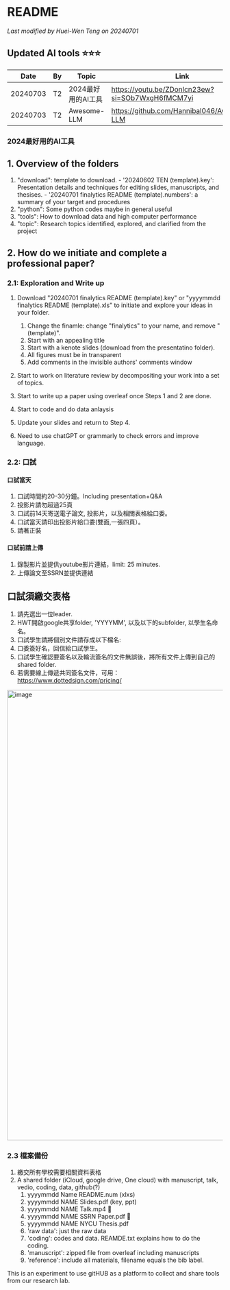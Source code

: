 # README

*Last modified by Huei-Wen Teng on 20240701*

## Updated AI tools ⭐⭐⭐




|Date | By| Topic   | Link|
|--|---|---|--|
|20240703| T2 | 2024最好用的AI工具 | https://youtu.be/ZDonlcn23ew?si=SOb7WxgH6fMCM7yi| 
|20240703| T2 | Awesome-LLM | https://github.com/Hannibal046/Awesome-LLM|



### 2024最好用的AI工具





## 1. Overview of the folders

1. "download": template to download.
          - '20240602 TEN (template).key': Presentation details and techniques for editing slides, manuscripts, and thesises.
          - '20240701 finalytics README (template).numbers': a summary of your target and procedures 
2. "python": Some python codes maybe in general useful
3. "tools": How to download data and high computer performance
4. "topic": Research topics identified, explored, and clarified from the project

## 2. How do we initiate and complete a professional paper? 

### 2.1: Exploration and Write up

1. Download "20240701 finalytics README (template).key" or  "yyyymmdd finalytics README (template).xls" to initiate and explore your ideas in your folder.
       
    1. Change the finamle: change "finalytics" to your name, and remove "(template)".
    3. Start with an appealing title
    4. Start with a kenote slides (download from the presentatino folder). 
    5. All figures must be in transparent
    6. Add comments in the invisible authors' comments window
3. Start to work on literature review by decompositing your work into a set of topics. 
4. Start to write up a paper using overleaf once Steps 1 and 2 are done. 
5. Start to code and do data anlaysis
6. Update your slides and return to Step 4. 
7. Need to use chatGPT or grammarly to check errors and improve language. 


### 2.2: 口試


#### 口試當天 

1. 口試時間約20-30分鐘。Including presentation+Q&A
2. 投影片請勿超過25頁
3. 口試前14天寄送電子論文, 投影片，以及相關表格給口委。
4. 口試當天請印出投影片給口委(雙面,一張四頁）。
5. 請著正裝


#### 口試前請上傳

1. 錄製影片並提供youtube影片連結，limit: 25 minutes. 
2. 上傳論文至SSRN並提供連結

    
## 口試須繳交表格

1. 請先選出一位leader. 
2. HWT開啟google共享folder, 'YYYYMM', 以及以下的subfolder, 以學生名命名。
3. 口試學生請將個別文件請存成以下檔名: 
4. 口委簽好名，回信給口試學生。
5. 口試學生確認要簽名以及輪流簽名的文件無誤後，將所有文件上傳到自己的shared folder. 
6. 若需要線上傳遞共同簽名文件，可用：https://www.dottedsign.com/pricing/


<img width="1051" alt="image" src="https://github.com/venteng/finalytics/assets/55239313/3c9689a7-d1a4-4292-8997-b5404c14b7ae">



### 2.3 檔案備份

1. 繳交所有學校需要相關資料表格
2. A shared folder (iCloud, google drive, One cloud)  with manuscript, talk, vedio, coding, data, github(?)
   1. yyyymmdd Name README.num (xlxs)
   2. yyyymmdd NAME Slides.pdf (key, ppt)
   3. yyyymmdd NAME Talk.mp4 :apple:
    4. yyyymmdd NAME SSRN Paper.pdf :apple:
    5. yyyymmdd NAME NYCU Thesis.pdf
    6. 'raw data': just the raw data
    7. 'coding': codes and data. REAMDE.txt explains how to do the coding. 
    8. 'manuscript': zipped file from overleaf including manuscripts
    9. 'reference': include all materials, filename equals the bib label. 

This is an experiment to use gitHUB as a platform to collect and share tools from our research lab. 

 





